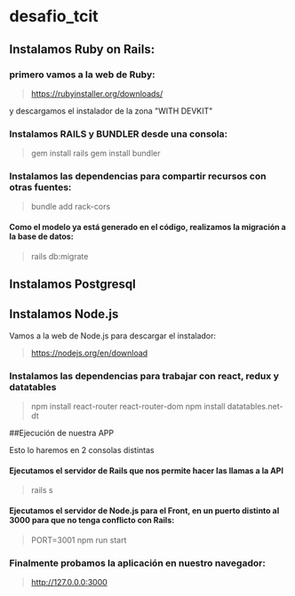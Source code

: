 # desafio_tcit

## Instalamos Ruby on Rails:

### primero vamos a la web de Ruby:

> https://rubyinstaller.org/downloads/

y descargamos el instalador de la zona "WITH DEVKIT"

### Instalamos RAILS y BUNDLER desde una consola:

> gem install rails
> gem install bundler

### Instalamos las dependencias para compartir recursos con otras fuentes:

> bundle add rack-cors

#### Como el modelo ya está generado en el código, realizamos la migración a la base de datos:

> rails db:migrate

## Instalamos Postgresql

## Instalamos Node.js

Vamos a la web de Node.js para descargar el instalador:

> https://nodejs.org/en/download

### Instalamos las dependencias para trabajar con react, redux y datatables

> npm install react-router react-router-dom
> npm install datatables.net-dt

##Ejecución de nuestra APP

Esto lo haremos en 2 consolas distintas

#### Ejecutamos el servidor de Rails que nos permite hacer las llamas a la API
> rails s

#### Ejecutamos el servidor de Node.js para el Front, en un puerto distinto al 3000 para que no tenga conflicto con Rails:
> PORT=3001 npm run start

### Finalmente probamos la aplicación en nuestro navegador:

> http://127.0.0.0:3000 
